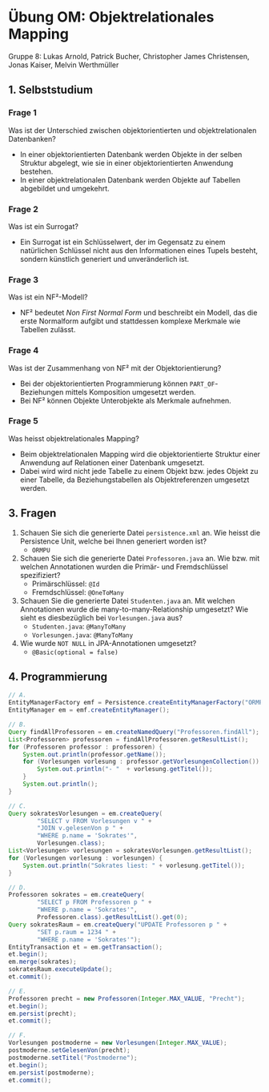 # Übung OM: Objektrelationales Mapping

Gruppe 8: Lukas Arnold, Patrick Bucher, Christopher James Christensen, Jonas Kaiser, Melvin Werthmüller

## 1. Selbststudium

### Frage 1

Was ist der Unterschied zwischen objektorientierten und objektrelationalen
Datenbanken?

- In einer objektorientierten Datenbank werden Objekte in der selben Struktur
  abgelegt, wie sie in einer objektorientierten Anwendung bestehen.
- In einer objektrelationalen Datenbank werden Objekte auf Tabellen abgebildet
  und umgekehrt.

### Frage 2

Was ist ein Surrogat?

- Ein Surrogat ist ein Schlüsselwert, der im Gegensatz zu einem natürlichen
  Schlüssel nicht aus den Informationen eines Tupels besteht, sondern künstlich
  generiert und unveränderlich ist.

### Frage 3

Was ist ein NF²-Modell?

- NF² bedeutet _Non First Normal Form_ und beschreibt ein Modell, das die erste
  Normalform aufgibt und stattdessen komplexe Merkmale wie Tabellen zulässt.

### Frage 4

Was ist der Zusammenhang von NF² mit der Objektorientierung?

- Bei der objektorientierten Programmierung können `PART_OF`-Beziehungen mittels
  Komposition umgesetzt werden.
- Bei NF² können Objekte Unterobjekte als Merkmale aufnehmen.

### Frage 5

Was heisst objektrelationales Mapping?

- Beim objektrelationalen Mapping wird die objektorientierte Struktur einer
  Anwendung auf Relationen einer Datenbank umgesetzt.
- Dabei wird wird nicht jede Tabelle zu einem Objekt bzw. jedes Objekt zu einer
  Tabelle, da Beziehungstabellen als Objektreferenzen umgesetzt werden.

## 3. Fragen

1. Schauen Sie sich die generierte Datei `persistence.xml` an. Wie heisst die
Persistence Unit, welche bei Ihnen generiert worden ist?
    - `ORMPU`
2. Schauen Sie sich die generierte Datei `Professoren.java` an. Wie bzw. mit
welchen Annotationen wurden die Primär- und Fremdschlüssel spezifiziert?
    - Primärschlüssel: `@Id`
    - Fremdschlüssel: `@OneToMany`
3. Schauen Sie die generierte Datei `Studenten.java` an. Mit welchen
Annotationen wurde die many-to-many-Relationship umgesetzt? Wie sieht es
diesbezüglich bei `Vorlesungen.java` aus?
    - `Studenten.java`: `@ManyToMany`
    - `Vorlesungen.java`: `@ManyToMany`
4. Wie wurde `NOT NULL` in JPA-Annotationen umgesetzt?
    - `@Basic(optional = false)`

## 4. Programmierung

```java
// A. 
EntityManagerFactory emf = Persistence.createEntityManagerFactory("ORMPU");
EntityManager em = emf.createEntityManager();

// B.
Query findAllProfessoren = em.createNamedQuery("Professoren.findAll");
List<Professoren> professoren = findAllProfessoren.getResultList();
for (Professoren professor : professoren) {
    System.out.println(professor.getName());
    for (Vorlesungen vorlesung : professor.getVorlesungenCollection()) {
        System.out.println("- "  + vorlesung.getTitel());
    }
    System.out.println();
}

// C.
Query sokratesVorlesungen = em.createQuery(
        "SELECT v FROM Vorlesungen v " +
        "JOIN v.gelesenVon p " +
        "WHERE p.name = 'Sokrates'",
        Vorlesungen.class);
List<Vorlesungen> vorlesungen = sokratesVorlesungen.getResultList();
for (Vorlesungen vorlesung : vorlesungen) {
    System.out.println("Sokrates liest: " + vorlesung.getTitel());
}

// D.
Professoren sokrates = em.createQuery(
        "SELECT p FROM Professoren p " +
        "WHERE p.name = 'Sokrates'",
        Professoren.class).getResultList().get(0);
Query sokratesRaum = em.createQuery("UPDATE Professoren p " +
        "SET p.raum = 1234 " + 
        "WHERE p.name = 'Sokrates'");
EntityTransaction et = em.getTransaction();
et.begin();
em.merge(sokrates);
sokratesRaum.executeUpdate();
et.commit();

// E.
Professoren precht = new Professoren(Integer.MAX_VALUE, "Precht");
et.begin();
em.persist(precht);
et.commit();

// F.
Vorlesungen postmoderne = new Vorlesungen(Integer.MAX_VALUE);
postmoderne.setGelesenVon(precht);
postmoderne.setTitel("Postmoderne");
et.begin();
em.persist(postmoderne);
et.commit();
```
